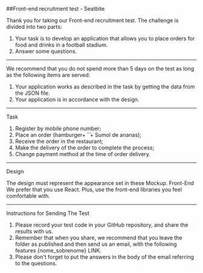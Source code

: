 ##Front-end recruitment test - Seatbite

Thank you for taking our Front-end recruitment test. The challenge is divided into two parts:
1.	Your task is to develop an application that allows you to place orders for food and drinks in a football stadium.
2.	Answer some questions.


________________________________________

We recommend that you do not spend more than 5 days on the test as long as the following items are served:

1.	Your application works as described in the task by getting the data from the JSON file. 
2.	Your application is in accordance with the design.



________________________________________



Task

1.	Register by mobile phone number;
2.	Place an order (hamburger+  ́ ́ ́+ Sumol de ananas);
3.	Receive the order in the restaurant;
4.	Make the delivery of the order to complete the process;
5.	Change payment method at the time of order delivery.



________________________________________



Design

The design must represent the appearance set in these Mockup.
Front-End
We prefer that you use React. Plus, use the front-end libraries you feel comfortable with.



________________________________________



Instructions for Sending The Test

1.	Please record your test code in your GitHub repository, and share the results with us.
2.	Remember that when you share, we recommend that you leave the folder as published and then send us an email, with the following features {nome_sobrenome}  LINK.
3.	Please don't forget to put the answers in the body of the email referring to the questions.

